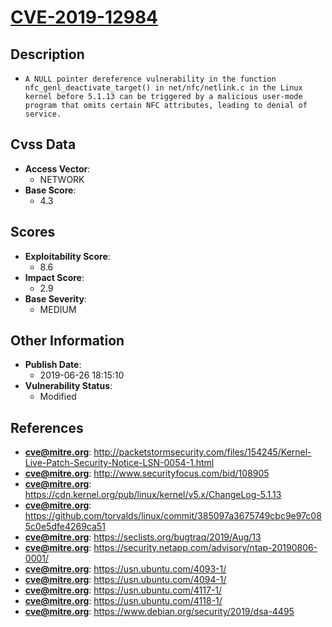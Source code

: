 
# [CVE-2019-12984](https://cve.mitre.org/cgi-bin/cvename.cgi?name=CVE-2019-12984)

## Description

- `A NULL pointer dereference vulnerability in the function nfc_genl_deactivate_target() in net/nfc/netlink.c in the Linux kernel before 5.1.13 can be triggered by a malicious user-mode program that omits certain NFC attributes, leading to denial of service.`

## Cvss Data

- **Access Vector**:
  - NETWORK
- **Base Score**:
  - 4.3

## Scores

- **Exploitability Score**:
  - 8.6
- **Impact Score**:
  - 2.9
- **Base Severity**:
  - MEDIUM

## Other Information

- **Publish Date**:
  - 2019-06-26 18:15:10
- **Vulnerability Status**:
  - Modified

## References

- **cve@mitre.org**: http://packetstormsecurity.com/files/154245/Kernel-Live-Patch-Security-Notice-LSN-0054-1.html
- **cve@mitre.org**: http://www.securityfocus.com/bid/108905
- **cve@mitre.org**: https://cdn.kernel.org/pub/linux/kernel/v5.x/ChangeLog-5.1.13
- **cve@mitre.org**: https://github.com/torvalds/linux/commit/385097a3675749cbc9e97c085c0e5dfe4269ca51
- **cve@mitre.org**: https://seclists.org/bugtraq/2019/Aug/13
- **cve@mitre.org**: https://security.netapp.com/advisory/ntap-20190806-0001/
- **cve@mitre.org**: https://usn.ubuntu.com/4093-1/
- **cve@mitre.org**: https://usn.ubuntu.com/4094-1/
- **cve@mitre.org**: https://usn.ubuntu.com/4117-1/
- **cve@mitre.org**: https://usn.ubuntu.com/4118-1/
- **cve@mitre.org**: https://www.debian.org/security/2019/dsa-4495
